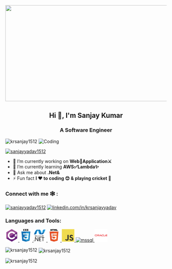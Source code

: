 <p><img src="https://thumbs.gfycat.com/WeightyGrandAmericanbadger-size_restricted.gif" margin="-5" height="300" width="1200"/></p>
<h2 align="center">Hi 👋, I'm Sanjay Kumar</h2>
<h3 align="center">A Software Engineer</h3>
<img align="right" alt="Coding" width="400"src="https://cdn.dribbble.com/users/1162077/screenshots/3848914/programmer.gif">
<p align="left"> <img src="https://komarev.com/ghpvc/?username=krsanjay1512&label=Profile%20views&color=0e75b6&style=flat" alt="krsanjay1512" /> </p>

<p align="left"> <a href="https://twitter.com/sanjayyadav1512" target="blank"><img src="https://img.shields.io/twitter/follow/sanjayyadav1512?logo=twitter&style=for-the-badge" alt="sanjayyadav1512" /></a> </p>

- 🔭 I’m currently working on **Web🍃Application⚔**
- 🌱 I’m currently learning **AWS✅Lambda✨**
- 💬 Ask me about **.Net&**
- ⚡ Fun fact **I ❤ to coding 😊 & playing cricket 🏏**
 
<h3 align="left">Connect with me 🕸 :</h3>
<p align="left">
<a href="https://twitter.com/sanjayyadav1512" target="blank"><img align="center" src="https://raw.githubusercontent.com/rahuldkjain/github-profile-readme-generator/master/src/images/icons/Social/twitter.svg" alt="sanjayyadav1512" height="30" width="40" /></a>
<a href="https://linkedin.com/in/linkedin.com/in/krsanjayyadav" target="blank"><img align="center" src="https://raw.githubusercontent.com/rahuldkjain/github-profile-readme-generator/master/src/images/icons/Social/linked-in-alt.svg" alt="linkedin.com/in/krsanjayyadav" height="30" width="40" /></a>
</p>

<h3 align="left">Languages and Tools:</h3>
<p align="left"> <a href="https://www.w3schools.com/cs/" target="_blank" rel="noreferrer"> <img src="https://raw.githubusercontent.com/devicons/devicon/master/icons/csharp/csharp-original.svg" alt="csharp" width="40" height="40"/> </a> <a href="https://www.w3schools.com/css/" target="_blank" rel="noreferrer"> <img src="https://raw.githubusercontent.com/devicons/devicon/master/icons/css3/css3-original-wordmark.svg" alt="css3" width="40" height="40"/> </a> <a href="https://dotnet.microsoft.com/" target="_blank" rel="noreferrer"> <img src="https://raw.githubusercontent.com/devicons/devicon/master/icons/dot-net/dot-net-original-wordmark.svg" alt="dotnet" width="40" height="40"/> </a> <a href="https://www.w3.org/html/" target="_blank" rel="noreferrer"> <img src="https://raw.githubusercontent.com/devicons/devicon/master/icons/html5/html5-original-wordmark.svg" alt="html5" width="40" height="40"/> </a> <a href="https://developer.mozilla.org/en-US/docs/Web/JavaScript" target="_blank" rel="noreferrer"> <img src="https://raw.githubusercontent.com/devicons/devicon/master/icons/javascript/javascript-original.svg" alt="javascript" width="40" height="40"/> </a> <a href="https://www.microsoft.com/en-us/sql-server" target="_blank" rel="noreferrer"> <img src="https://www.svgrepo.com/show/303229/microsoft-sql-server-logo.svg" alt="mssql" width="40" height="40"/> </a> <a href="https://www.oracle.com/" target="_blank" rel="noreferrer"> <img src="https://raw.githubusercontent.com/devicons/devicon/master/icons/oracle/oracle-original.svg" alt="oracle" width="40" height="40"/> </a> </p>

<p><img align="left" src="https://github-readme-stats.vercel.app/api/top-langs?username=krsanjay1512&show_icons=true&locale=en&layout=compact" alt="krsanjay1512" /></p>

<p>&nbsp;<img align="center" src="https://github-readme-stats.vercel.app/api?username=krsanjay1512&show_icons=true&locale=en" alt="krsanjay1512" /></p>

<p><img align="center" src="https://github-readme-streak-stats.herokuapp.com/?user=krsanjay1512&" alt="krsanjay1512" /></p>
